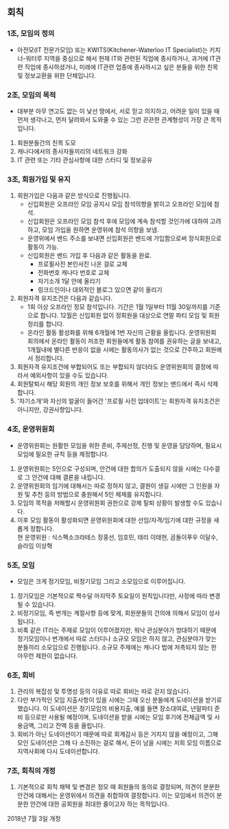 ## 회칙

### 1조, 모임의 정의

* 아전모(IT 전문가모임) 또는 KWITS(Kitchener-Waterloo IT Specialist)는 키치너-워터루 지역을 중심으로 해서 현재 IT와 관련된 직업에 종사하거나, 과거에 IT관련 직업에 종사하셨거나, 미래에 IT관련 업종에 종사하시고 싶은 분들을 위한 친목 및 정보교환을 위한 단체입니다.  
### 2조, 모임의 목적

* 대부분 아무 연고도 없는 이 낯선 땅에서, 서로 믿고 의지하고, 어려운 일이 있을 때 먼저 생각나고, 먼저 달려와서 도와줄 수 있는 그런 끈끈한 관계형성이 가장 큰 목적입니다.

1. 회원분들간의 친목 도모
2. 캐나다에서의 종사자들끼리의 네트워크 강화
3. IT 관련 또는 기타 관심사항에 대한 스터디 및 정보공유

### 3조, 회원가입 및 유지

1. 회원가입은 다음과 같은 방식으로 진행됩니다.
   - 신입회원은 오프라인 모임 공지시 모임 참석의향을 밝히고 오프라인 모임에 참석.
   - 신입회원은 오프라인 모임 참석 후에 모임에 계속 참석할 것인가에 대하여 고려하고, 모임 가입을 원하면 운영위에 참석 의향을 보냄.
   - 운영위에서 밴드 주소를 보내면 신입회원은 밴드에 가입함으로써 정식회원으로 활동이 가능.
   - 신입회원은 밴드 가입 후 다음과 같은 활동을 완료.
     - 프로필사진 본인사진 나온 걸로 교체
     - 전화번호 캐나다 번호로 교체
     - 자기소개 1달 안에 올리기
     - 링크드인이나 대외적인 블로그 있으면 같이 올리기
2. 회원자격 유지조건은 다음과 같습니다.
   - 1회 이상 오프라인 정모 참석입니다. 기간은 1월 1일부터 11월 30일까지를 기준으로 합니다. 12월은 신입회원 없이 정회원을 대상으로 연말 파티 모임 및 회원 정리를 합니다.
   - 온라인 활동 활성화를 위해 6개월에 1번 자신의 근황을 올립니다. 운영위원회 회의에서 온라인 활동이 저조한 회원들에게 활동 참여를 권유하는 글을 보내고, 1개월내에 별다른 반응이 없을 시에는 활동의사가 없는 것으로 간주하고 회원에서 정리합니다.
3. 회원자격 유지조건에 부합되어도 또는 부합되지 않더라도 운영위원회의 결정에 따라서 예외사항이 있을 수도 있습니다.
4. 회원탈퇴시 해당 회원의 개인 정보 보호를 위해서 개인 정보는 밴드에서 즉시 삭제합니다.
5. '자기소개'와 자신의 얼굴이 들어간 '프로필 사진 업데이트'는 회원자격 유지조건은 아니지만, 강권사항입니다.

### 4조, 운영위원회

* 운영위원회는 원활한 모임을 위한 준비, 주제선정, 진행 및 운영을 담당하며, 필요시 모임에 필요한 규칙 등을 제정합니다.
1. 운영위원회는 5인으로 구성되며, 안건에 대한 합의가 도출되지 않을 시에는 다수결로 그 안건에 대해 결론을 내립니다.
2. 운영위원회의 임기에 대해서는 따로 정하지 않고, 결원이 생길 시에만 그 인원을 자원 및 추천 등의 방법으로 충원해서 5인 체제를 유지합니다.
3. 모임의 목적을 저해할시 운영위원회 권한으로 강제 탈퇴 상황이 발생할 수도 있습니다.
4. 이후 모임 활동이 활성화되면 운영위원회에 대한 선임/자격/임기에 대한 규정을 새롭게 정합니다.  
 현 운영위원 : 식스팩소크라테스 장홍선, 임호민, 태리 이태현, 곰돌이푸우 이달수, 슬라임 이상혁

### 5조, 모임

* 모임은 크게 정기모임, 비정기모임 그리고 소모임으로 이루어집니다.
1. 정기모임은 기본적으로 짝수달 마지막주 토요일이 원칙입니다만, 사정에 따라 변경될 수 있습니다.
2. 비정기모임, 즉 번개는 계절사항 등에 맞게, 회원분들의 건의에 의해서 모임이 성사됩니다.
3. 비록 같은 IT라는 주제로 모임이 이루어졌지만, 워낙 관심분야가 방대하기 때문에 정기모임이나 번개에서 따로 스터디나 소규모 모임은 하지 않고, 관심분야가 맞는 분들끼리 소모임으로 진행됩니다. 소규모 주제에는 캐나다 법에 저촉되지 않는 한 아무런 제한이 없습니다.

### 6조, 회비

1. 관리의 복잡성 및 투명성 등의 이유로 따로 회비는 따로 걷지 않습니다.
2. 다만 부가적인 모임 지출사항이 있을 시에는 그때 오신 분들에게 도네이션을 받기로 했습니다. 이 도네이션은 정기모임의 비용지출, 예를 들면 장소대여료, 년말파티 준비 등으로만 사용될 예정이며, 도네이션을 받을 시에는 모임 후기에 전체금액 및 사용금액, 그리고 잔액 등을 올립니다.
3. 회비가 아닌 도네이션이기 때문에 따로 회계감사 등은 거치지 않을 예정이고, 그해 모인 도네이션은 그해 다 소진하는 걸로 해서, 돈이 남을 시에는 저희 모임 이름으로 지역사회에 다시 도네이션합니다.

### 7조, 회칙의 개정

1. 기본적으로 회칙 채택 및 변경은 정모 때 회원들의 동의로 결정되며, 의견이 분분한 안건에 대해서는 운영위에서 의견을 취합하여 결정합니다. 이는 모임에서 의견이 분분한 안건에 대한 공회원을 최대한 줄이고자 하는 목적입니다.

2018년 7월 3일 개정